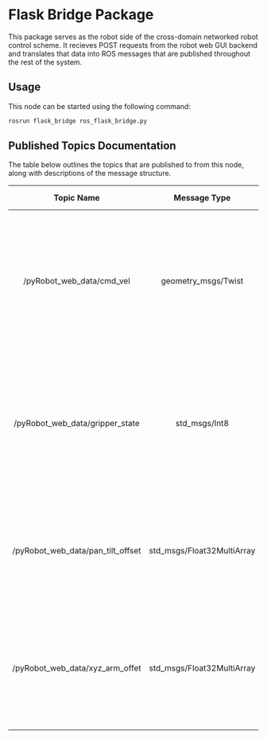 # Flask Bridge Package
This package serves as the robot side of the cross-domain networked robot control scheme. It recieves POST requests from the robot web GUI backend and translates that data into ROS messages that are published throughout the rest of the system. 

## Usage
This node can be started using the following command:

```bash
rosrun flask_bridge ros_flask_bridge.py
```

## Published Topics Documentation
The table below outlines the topics that are published to from this node, along with descriptions of the message structure.

|             Topic Name            |        Message Type        |        Message Format       |                                                                    Description                                                                   |
|:---------------------------------:|:--------------------------:|:---------------------------:|:------------------------------------------------------------------------------------------------------------------------------------------------:|
| /pyRobot\_web\_data/cmd\_vel         | geometry\_msgs/Twist        | (see Twist doc.)            | The constructed command velocity from recieved user input. Both angular and linear velocities will be in range [-1,1].                           |
| /pyRobot\_web\_data/gripper\_state   | std\_msgs/Int8              | (see Int8 doc.)             | The state to set the robot gripper to, constructed from user input. A value of 1 will open the gripper, and a value of 0 will close the gripper. |
| /pyRobot\_web\_data/pan\_tilt\_offset | std\_msgs/Float32MultiArray | [pan, tilt]                 | The angle offset to move the pan/tilt controller for the Intel RealSense camera by, constructed from user input.                                 |
| /pyRobot\_web\_data/xyz\_arm\_offet   | std\_msgs/Float32MultiArray | [xOffset, yOffset, zOffset] | The individual cartesian axes increments to attempt to move the end-effector by, constructed from user input.                                    |
